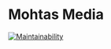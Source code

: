 # Mohtas Media

[![Maintainability](https://api.codeclimate.com/v1/badges/4b70082f3bbf850eb046/maintainability)](https://codeclimate.com/github/mohtasmedia/mohtas.media/maintainability)

